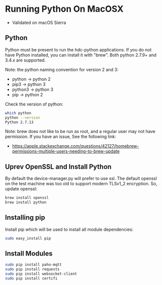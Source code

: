 Running Python On MacOSX
========================
  * Validated on macOS Sierra

Python
-------

Python must be present to run the hdc-python applications.  If you do
not have Python installed, you can install it with "brew".  Both
python 2.7.9+ and 3.4.x are supported.

Note: the python naming convention for version 2 and 3:
  * python  -> python 2
  * pip3    -> python 3
  * python3 -> python 3
  * pip     -> python 2

Check the version of python:

```sh
which python
python --version
Python 2.7.13
```

Note: brew  does not like to be run as root, and a regular user may not have
permission.  If you have an issue, See the following link:

  * https://apple.stackexchange.com/questions/42127/homebrew-permissions-multiple-users-needing-to-brew-update


Uprev OpenSSL and Install Python
--------------------------------
By default the device-manager.py will prefer to use ssl.  The default
openssl on the test machine was too old to support modern TLSv1_2
encryption.  So, update openssl:

```sh
brew install openssl
brew install python
```

Installing pip
--------------
Install pip which will be used to install all module dependencies:

```sh
sudo easy_install pip
```

Install Modules
---------------

```sh
sudo pip install paho-mqtt
sudo pip install requests
sudo pip install websocket-client
sudo pip install certifi
```

